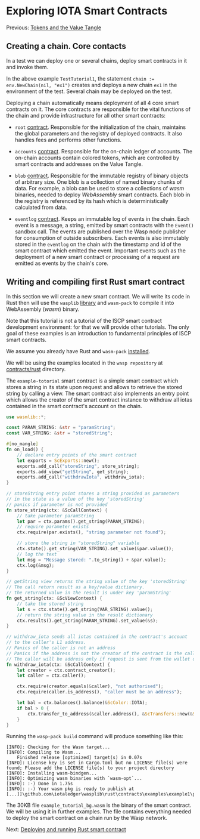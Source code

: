 # Exploring IOTA Smart Contracts

Previous: [Tokens and the Value Tangle](02.md)

## Creating a chain. Core contacts
In a test we can deploy one or several chains, deploy smart contracts in it and invoke them. 

In the above example `TestTutorial1`, the statement `chain := env.NewChain(nil, "ex1")` 
creates and deploys a new chain `ex1` in the environment of the test. 
Several chain may be deployed on the test.  

Deploying a chain automatically means deployment of all 4 core smart contracts on it.
The core contracts are responsible for the vital functions of the chain and provide infrastructure 
for all other smart contracts:

- `root` [contract](root.md). 
Responsible for the initialization of the chain, maintains the global parameters 
and the registry of deployed contracts.
It also handles fees and performs other functions. 

- `accounts` [contract](accounts.md). 
Responsible for the on-chain ledger of accounts. 
The on-chain accounts contain colored tokens, which are controlled by smart 
contracts and addresses on the Value Tangle. 

- `blob` [contract](blob.md). 
Responsible for the immutable registry of binary objects of arbitrary size. 
One blob is a collection of named binary chunks of data. 
For example, a blob can be used to store a collections of _wasm_ binaries, needed to deploy _WebAssembly_ smart contracts. 
Each blob in the registry is referenced by its hash which is deterministically calculated from data. 

- `eventlog` [contract](eventlog.md). 
Keeps an immutable log of events in the chain. Each event is a message, a string, 
emitted by smart contracts with the `Event()` sandbox call. 
The events are published over the Wasp node publisher for consumption of outside subscribers. 
Each events is also immutably stored in the `eventlog` on the chain with the timestamp and id 
of the smart contract which emitted the event. 
Important events such as the deployment of a new smart contract or processing 
of a request are emitted as events by the chain's core. 

## Writing and compiling first Rust smart contract
In this section we will create a new smart contract. 
We will write its code in Rust then will use the `wasplib` [library](../../contracts/rust/wasmlib) and `wasm-pack` 
to compile it into WebAssembly (_wasm_) binary. 

Note that this tutorial is not a tutorial of the ISCP smart contract development environment: 
for that we will provide other tutorials. 
The only goal of these examples is an introduction to fundamental principles of ISCP smart contracts.

We assume you already have Rust and `wasm-pack` [installed](https://rustwasm.github.io/wasm-pack/installer/). 

We will be using the examples located in the `wasp repository` at 
[contracts/rust](http://github.com/iotaledger/wasp/tree/develop/contracts/rust) directory. 

The `example-totorial` smart contract is a simple smart contract which stores a string in its state upon request and allows to 
retrieve the stored string by calling a view. The smart contract also implements an entry point which allows the creator
of the smart contract instance to withdraw all iotas contained in the smart contract's account on the chain.

```rust
use wasmlib::*;

const PARAM_STRING: &str = "paramString";
const VAR_STRING: &str = "storedString";

#[no_mangle]
fn on_load() {
    // declare entry points of the smart contract
    let exports = ScExports::new();
    exports.add_call("storeString", store_string);
    exports.add_view("getString", get_string);
    exports.add_call("withdrawIota", withdraw_iota);
}

// storeString entry point stores a string provided as parameters
// in the state as a value of the key 'storedString'
// panics if parameter is not provided
fn store_string(ctx: &ScCallContext) {
    // take parameter paramString
    let par = ctx.params().get_string(PARAM_STRING);
    // require parameter exists
    ctx.require(par.exists(), "string parameter not found");

    // store the string in "storedString" variable
    ctx.state().get_string(VAR_STRING).set_value(&par.value());
    // log the text
    let msg = "Message stored: ".to_string() + &par.value();
    ctx.log(&msg);
}

// getString view returns the string value of the key 'storedString'
// The call return result as a key/value dictionary.
// the returned value in the result is under key 'paramString'
fn get_string(ctx: &ScViewContext) {
    // take the stored string
    let s = ctx.state().get_string(VAR_STRING).value();
    // return the string value in the result dictionary
    ctx.results().get_string(PARAM_STRING).set_value(&s);
}

// withdraw_iota sends all iotas contained in the contract's account
// to the caller's L1 address.
// Panics of the caller is not an address
// Panics if the address is not the creator of the contract is the caller
// The caller will be address only if request is sent from the wallet on the L1, not a smart contract
fn withdraw_iota(ctx: &ScCallContext) {
    let creator = ctx.contract_creator();
    let caller = ctx.caller();

    ctx.require(creator.equals(&caller), "not authorised");
    ctx.require(caller.is_address(), "caller must be an address");

    let bal = ctx.balances().balance(&ScColor::IOTA);
    if bal > 0 {
        ctx.transfer_to_address(&caller.address(), &ScTransfers::new(&ScColor::IOTA, bal))
    }
}
```
Running the `wasp-pack build` command will produce something like this:
```
[INFO]: Checking for the Wasm target...
[INFO]: Compiling to Wasm...
    Finished release [optimized] target(s) in 0.07s
[INFO]: License key is set in Cargo.toml but no LICENSE file(s) were found; Please add the LICENSE file(s) to your project directory
[INFO]: Installing wasm-bindgen...
[INFO]: Optimizing wasm binaries with `wasm-opt`...
[INFO]: :-) Done in 1.75s
[INFO]: :-) Your wasm pkg is ready to publish at [...]]\github.com\iotaledger\wasplib\rust\contracts\examples\example1\pkg.
```

The 30KB file `example_tutorial_bg.wasm` is the binary of the smart contract. We will be using it in further examples. 
The file contains everything needed to deploy the smart contract on a chain run by the Wasp network.

Next: [Deploying and running Rust smart contract](04.md)